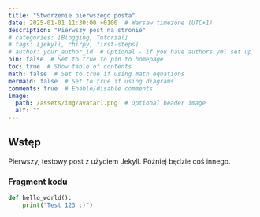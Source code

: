 ```yaml
---
title: "Stworzenie pierwszego posta"
date: 2025-01-01 11:30:00 +0100  # Warsaw timezone (UTC+1)
description: "Pierwszy post na stronie"
# categories: [Blogging, Tutorial]
# tags: [jekyll, chirpy, first-steps]
# author: your_author_id  # Optional - if you have authors.yml set up
pin: false  # Set to true to pin to homepage
toc: true  # Show table of contents
math: false  # Set to true if using math equations
mermaid: false  # Set to true if using diagrams
comments: true  # Enable/disable comments
image:
  path: /assets/img/avatar1.png  # Optional header image
  alt: ""
---
```


## Wstęp

Pierwszy, testowy post z użyciem Jekyll. Później będzie coś innego.

### Fragment kodu
```python
def hello_world():
    print("Test 123 :)")
```
